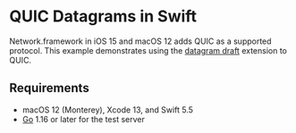 # QUIC Datagrams in Swift

Network.framework in iOS 15 and macOS 12 adds QUIC as a supported protocol. This example demonstrates using the [datagram draft](https://github.com/quicwg/datagram) extension to QUIC.

## Requirements

- macOS 12 (Monterey), Xcode 13, and Swift 5.5
- [Go](https://golang.org) 1.16 or later for the test server
